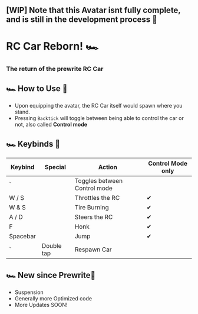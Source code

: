 ## [WIP] Note that this Avatar isnt fully complete, and is still in the development process 🗿
# RC Car Reborn! 🏎️ 
###  The return of the prewrite RC Car
## 🏎️ How to Use 🏁 
* Upon equipping the avatar, the RC Car itself would spawn where you stand.
* Pressing `Backtick` will toggle between being able to control the car or not, also called **Control mode**


## 🏎️ Keybinds 🏁 
| Keybind  | Special    | Action                       | Control Mode only |
| -------- | ---------- | ---------------------------- | ----------------- |
| `        |            | Toggles between Control mode |                  |
| W / S    |            | Throttles the RC             | ✔                 |
| W & S    |            | Tire Burning                 | ✔                 |
| A / D    |            | Steers the RC                | ✔                 |
| F        |            | Honk                         | ✔                 |
| Spacebar |            | Jump                         | ✔                 |
| `        | Double tap | Respawn Car                  |                   |

## 🏎️ New since Prewrite🏁 
* Suspension
* Generally more Optimized code
* More Updates SOON!